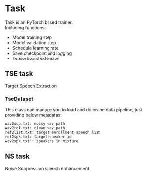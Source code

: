 # Task
Task is an PyTorch based trainer.  
Including functions:
- Model training step
- Model validation step
- Schedule learning rate
- Save checkpoint and logging
- Tensorboard extension

## TSE task
Target Speech Extraction

### TseDataset
This class can manage you to load and do online data pipeline, just providing below metadatas:

    wav2scp.txt: noisy wav path
    wav2ref.txt: clean wav path
    ref2list.txt: target enrollment speech list
    ref2spk.txt: target speaker id
    wav2spk.txt': speakers in mixture

## NS task
Noise Suppression speech enhancement
